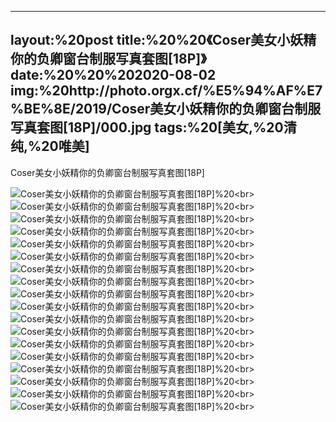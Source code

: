 ﻿---
layout:%20post
title:%20%20《Coser美女小妖精你的负卿窗台制服写真套图[18P]》
date:%20%20%202020-08-02
img:%20http://photo.orgx.cf/%E5%94%AF%E7%BE%8E/2019/Coser美女小妖精你的负卿窗台制服写真套图[18P]/000.jpg
tags:%20[美女,%20清纯,%20唯美]
---

Coser美女小妖精你的负卿窗台制服写真套图[18P]

![Coser美女小妖精你的负卿窗台制服写真套图[18P]](http://photo.orgx.cf/%E5%94%AF%E7%BE%8E/2019/Coser美女小妖精你的负卿窗台制服写真套图[18P]/001.jpg%20''Coser美女小妖精你的负卿窗台制服写真套图[18P]'')%20<br>
![Coser美女小妖精你的负卿窗台制服写真套图[18P]](http://photo.orgx.cf/%E5%94%AF%E7%BE%8E/2019/Coser美女小妖精你的负卿窗台制服写真套图[18P]/002.jpg%20''Coser美女小妖精你的负卿窗台制服写真套图[18P]'')%20<br>
![Coser美女小妖精你的负卿窗台制服写真套图[18P]](http://photo.orgx.cf/%E5%94%AF%E7%BE%8E/2019/Coser美女小妖精你的负卿窗台制服写真套图[18P]/003.jpg%20''Coser美女小妖精你的负卿窗台制服写真套图[18P]'')%20<br>
![Coser美女小妖精你的负卿窗台制服写真套图[18P]](http://photo.orgx.cf/%E5%94%AF%E7%BE%8E/2019/Coser美女小妖精你的负卿窗台制服写真套图[18P]/004.jpg%20''Coser美女小妖精你的负卿窗台制服写真套图[18P]'')%20<br>
![Coser美女小妖精你的负卿窗台制服写真套图[18P]](http://photo.orgx.cf/%E5%94%AF%E7%BE%8E/2019/Coser美女小妖精你的负卿窗台制服写真套图[18P]/005.jpg%20''Coser美女小妖精你的负卿窗台制服写真套图[18P]'')%20<br>
![Coser美女小妖精你的负卿窗台制服写真套图[18P]](http://photo.orgx.cf/%E5%94%AF%E7%BE%8E/2019/Coser美女小妖精你的负卿窗台制服写真套图[18P]/006.jpg%20''Coser美女小妖精你的负卿窗台制服写真套图[18P]'')%20<br>
![Coser美女小妖精你的负卿窗台制服写真套图[18P]](http://photo.orgx.cf/%E5%94%AF%E7%BE%8E/2019/Coser美女小妖精你的负卿窗台制服写真套图[18P]/007.jpg%20''Coser美女小妖精你的负卿窗台制服写真套图[18P]'')%20<br>
![Coser美女小妖精你的负卿窗台制服写真套图[18P]](http://photo.orgx.cf/%E5%94%AF%E7%BE%8E/2019/Coser美女小妖精你的负卿窗台制服写真套图[18P]/008.jpg%20''Coser美女小妖精你的负卿窗台制服写真套图[18P]'')%20<br>
![Coser美女小妖精你的负卿窗台制服写真套图[18P]](http://photo.orgx.cf/%E5%94%AF%E7%BE%8E/2019/Coser美女小妖精你的负卿窗台制服写真套图[18P]/009.jpg%20''Coser美女小妖精你的负卿窗台制服写真套图[18P]'')%20<br>
![Coser美女小妖精你的负卿窗台制服写真套图[18P]](http://photo.orgx.cf/%E5%94%AF%E7%BE%8E/2019/Coser美女小妖精你的负卿窗台制服写真套图[18P]/010.jpg%20''Coser美女小妖精你的负卿窗台制服写真套图[18P]'')%20<br>
![Coser美女小妖精你的负卿窗台制服写真套图[18P]](http://photo.orgx.cf/%E5%94%AF%E7%BE%8E/2019/Coser美女小妖精你的负卿窗台制服写真套图[18P]/011.jpg%20''Coser美女小妖精你的负卿窗台制服写真套图[18P]'')%20<br>
![Coser美女小妖精你的负卿窗台制服写真套图[18P]](http://photo.orgx.cf/%E5%94%AF%E7%BE%8E/2019/Coser美女小妖精你的负卿窗台制服写真套图[18P]/012.jpg%20''Coser美女小妖精你的负卿窗台制服写真套图[18P]'')%20<br>
![Coser美女小妖精你的负卿窗台制服写真套图[18P]](http://photo.orgx.cf/%E5%94%AF%E7%BE%8E/2019/Coser美女小妖精你的负卿窗台制服写真套图[18P]/013.jpg%20''Coser美女小妖精你的负卿窗台制服写真套图[18P]'')%20<br>
![Coser美女小妖精你的负卿窗台制服写真套图[18P]](http://photo.orgx.cf/%E5%94%AF%E7%BE%8E/2019/Coser美女小妖精你的负卿窗台制服写真套图[18P]/014.jpg%20''Coser美女小妖精你的负卿窗台制服写真套图[18P]'')%20<br>
![Coser美女小妖精你的负卿窗台制服写真套图[18P]](http://photo.orgx.cf/%E5%94%AF%E7%BE%8E/2019/Coser美女小妖精你的负卿窗台制服写真套图[18P]/015.jpg%20''Coser美女小妖精你的负卿窗台制服写真套图[18P]'')%20<br>
![Coser美女小妖精你的负卿窗台制服写真套图[18P]](http://photo.orgx.cf/%E5%94%AF%E7%BE%8E/2019/Coser美女小妖精你的负卿窗台制服写真套图[18P]/016.jpg%20''Coser美女小妖精你的负卿窗台制服写真套图[18P]'')%20<br>
![Coser美女小妖精你的负卿窗台制服写真套图[18P]](http://photo.orgx.cf/%E5%94%AF%E7%BE%8E/2019/Coser美女小妖精你的负卿窗台制服写真套图[18P]/017.jpg%20''Coser美女小妖精你的负卿窗台制服写真套图[18P]'')%20<br>
![Coser美女小妖精你的负卿窗台制服写真套图[18P]](http://photo.orgx.cf/%E5%94%AF%E7%BE%8E/2019/Coser美女小妖精你的负卿窗台制服写真套图[18P]/018.jpg%20''Coser美女小妖精你的负卿窗台制服写真套图[18P]'')%20<br>
